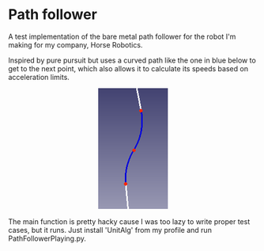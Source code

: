 # Path follower

A test implementation of the bare metal path follower for the robot I'm making for my company, Horse Robotics.

Inspired by pure pursuit but uses a curved path like the one in blue below to get to the next point, which also allows it to calculate its speeds based on acceleration limits.

<p align="center">
  <img src="Screenshot.png" alt="Screenshot of the local plan from the path follower" />
</p>

The main function is pretty hacky cause I was too lazy to write proper test cases, but it runs. Just install 'UnitAlg' from my profile and run PathFollowerPlaying.py.